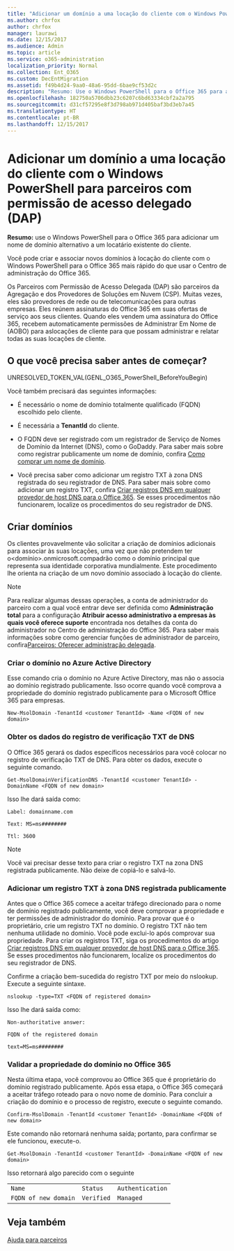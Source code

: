 ```yaml
---
title: "Adicionar um domínio a uma locação do cliente com o Windows PowerShell para parceiros com permissão de acesso delegado (DAP)"
ms.author: chrfox
author: chrfox
manager: laurawi
ms.date: 12/15/2017
ms.audience: Admin
ms.topic: article
ms.service: o365-administration
localization_priority: Normal
ms.collection: Ent_O365
ms.custom: DecEntMigration
ms.assetid: f49b4d24-9aa0-48a6-95dd-6bae9cf53d2c
description: "Resumo: Use o Windows PowerShell para o Office 365 para adicionar um nome de domínio alternativo a um locatário existente do cliente."
ms.openlocfilehash: 182750a5706dbb23c6207c6bd63334cbf2a2a795
ms.sourcegitcommit: d31cf57295e8f3d798ab971d405baf3bd3eb7a45
ms.translationtype: HT
ms.contentlocale: pt-BR
ms.lasthandoff: 12/15/2017
---
```

# <a name="add-a-domain-to-a-client-tenancy-with-windows-powershell-for-delegated-access-permission-dap-partners"></a>Adicionar um domínio a uma locação do cliente com o Windows PowerShell para parceiros com permissão de acesso delegado (DAP)

 **Resumo:** use o Windows PowerShell para o Office 365 para adicionar um nome de domínio alternativo a um locatário existente do cliente.
  
Você pode criar e associar novos domínios à locação do cliente com o Windows PowerShell para o Office 365 mais rápido do que usar o Centro de administração do Office 365.
  
Os Parceiros com Permissão de Acesso Delegada (DAP) são parceiros da Agregação e dos Provedores de Soluções em Nuvem (CSP). Muitas vezes, eles são provedores de rede ou de telecomunicações para outras empresas. Eles reúnem assinaturas do Office 365 em suas ofertas de serviço aos seus clientes. Quando eles vendem uma assinatura do Office 365, recebem automaticamente permissões de Administrar Em Nome de (AOBO) para aslocações de cliente para que possam administrar e relatar todas as suas locações de cliente.
## <a name="what-do-you-need-to-know-before-you-begin"></a>O que você precisa saber antes de começar?

UNRESOLVED_TOKEN_VAL(GENL_O365_PowerShell_BeforeYouBegin)
  
Você também precisará das seguintes informações:
  
- É necessário o nome de domínio totalmente qualificado (FQDN) escolhido pelo cliente.
    
- É necessária a **TenantId** do cliente.
    
- O FQDN deve ser registrado com um registrador de Serviço de Nomes de Domínio da Internet (DNS), como o GoDaddy. Para saber mais sobre como registrar publicamente um nome de domínio, confira [Como comprar um nome de domínio](https://go.microsoft.com/fwlink/p/?LinkId=532541).
    
- Você precisa saber como adicionar um registro TXT à zona DNS registrada do seu registrador de DNS. Para saber mais sobre como adicionar um registro TXT, confira [Criar registros DNS em qualquer provedor de host DNS para o Office 365](https://go.microsoft.com/fwlink/p/?LinkId=532542). Se esses procedimentos não funcionarem, localize os procedimentos do seu registrador de DNS.
    
## <a name="create-domains"></a>Criar domínios

 Os clientes provavelmente vão solicitar a criação de domínios adicionais para associar às suas locações, uma vez que não pretendem ter o<domínio>.onmicrosoft.compadrão como o domínio principal que representa sua identidade corporativa mundialmente. Este procedimento lhe orienta na criação de um novo domínio associado à locação do cliente.
  
> [!NOTE]
> Para realizar algumas dessas operações, a conta de administrador do parceiro com a qual você entrar deve ser definida como **Administração total** para a configuração **Atribuir acesso administrativo a empresas às quais você oferece suporte** encontrada nos detalhes da conta do administrador no Centro de administração do Office 365. Para saber mais informações sobre como gerenciar funções de administrador de parceiro, confira[Parceiros: Oferecer administração delegada](https://go.microsoft.com/fwlink/p/?LinkId=532435). 
  
### <a name="create-the-domain-in-azure-active-directory"></a>Criar o domínio no Azure Active Directory

Esse comando cria o domínio no Azure Active Directory, mas não o associa ao domínio registrado publicamente. Isso ocorre quando você comprova a propriedade do domínio registrado publicamente para o Microsoft Office 365 para empresas.
  
```
New-MsolDomain -TenantId <customer TenantId> -Name <FQDN of new domain>
```

### <a name="get-the-data-for-the-dns-txt-verification-record"></a>Obter os dados do registro de verificação TXT de DNS

 O Office 365 gerará os dados específicos necessários para você colocar no registro de verificação TXT de DNS. Para obter os dados, execute o seguinte comando.
  
```
Get-MsolDomainVerificationDNS -TenantId <customer TenantId> -DomainName <FQDN of new domain>
```

Isso lhe dará saída como:
  
 `Label: domainname.com`
  
 `Text: MS=ms########`
  
 `Ttl: 3600`
  
> [!NOTE]
> Você vai precisar desse texto para criar o registro TXT na zona DNS registrada publicamente. Não deixe de copiá-lo e salvá-lo. 
  
### <a name="add-a-txt-record-to-the-publically-registered-dns-zone"></a>Adicionar um registro TXT à zona DNS registrada publicamente

Antes que o Office 365 comece a aceitar tráfego direcionado para o nome de domínio registrado publicamente, você deve comprovar a propriedade e ter permissões de administrador do domínio. Para provar que é o proprietário, crie um registro TXT no domínio. O registro TXT não tem nenhuma utilidade no domínio. Você pode exclui-lo após comprovar sua propriedade. Para criar os registros TXT, siga os procedimentos do artigo [Criar registros DNS em qualquer provedor de host DNS para o Office 365](https://go.microsoft.com/fwlink/p/?LinkId=532542). Se esses procedimentos não funcionarem, localize os procedimentos do seu registrador de DNS.
  
Confirme a criação bem-sucedida do registro TXT por meio do nslookup. Execute a seguinte sintaxe.
  
```
nslookup -type=TXT <FQDN of registered domain>
```

Isso lhe dará saída como:
  
 `Non-authoritative answer:`
  
 `FQDN of the registered domain`
  
 `text=MS=ms########`
  
### <a name="validate-domain-ownership-in-office-365"></a>Validar a propriedade do domínio no Office 365

Nesta última etapa, você comprovou ao Office 365 que é proprietário do domínio registrado publicamente. Após essa etapa, o Office 365 começará a aceitar tráfego roteado para o novo nome de domínio. Para concluir a criação do domínio e o processo de registro, execute o seguinte comando. 
  
```
Confirm-MsolDomain -TenantId <customer TenantId> -DomainName <FQDN of new domain>
```

Este comando não retornará nenhuma saída; portanto, para confirmar se ele funcionou, execute-o.
  
```
Get-MsolDomain -TenantId <customer TenantId> -DomainName <FQDN of new domain>
```

Isso retornará algo parecido com o seguinte
  
||||
|:-----|:-----|:-----|
| `Name` <br/> | `Status` <br/> | `Authentication` <br/> |
| `FQDN of new domain` <br/> | `Verified` <br/> | `Managed` <br/> |
   
## <a name="see-also"></a>Veja também

#### 

[Ajuda para parceiros](https://go.microsoft.com/fwlink/p/?LinkID=533477)

